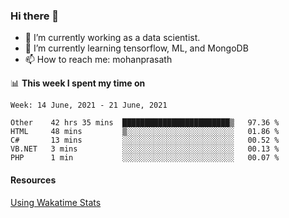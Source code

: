 ### Hi there 👋

- 🔭 I’m currently working as a data scientist.
- 🌱 I’m currently learning tensorflow, ML, and MongoDB
- 📫 How to reach me: mohanprasath

📊 **This week I spent my time on**
<!--START_SECTION:waka-->
```text
Week: 14 June, 2021 - 21 June, 2021

Other    42 hrs 35 mins  ████████████████████████▒   97.36 % 
HTML     48 mins         ▒░░░░░░░░░░░░░░░░░░░░░░░░   01.86 % 
C#       13 mins         ░░░░░░░░░░░░░░░░░░░░░░░░░   00.52 % 
VB.NET   3 mins          ░░░░░░░░░░░░░░░░░░░░░░░░░   00.13 % 
PHP      1 min           ░░░░░░░░░░░░░░░░░░░░░░░░░   00.07 % 
```
<!--END_SECTION:waka-->

#### Resources
[Using Wakatime Stats](https://github.com/marketplace/actions/waka-readme)
